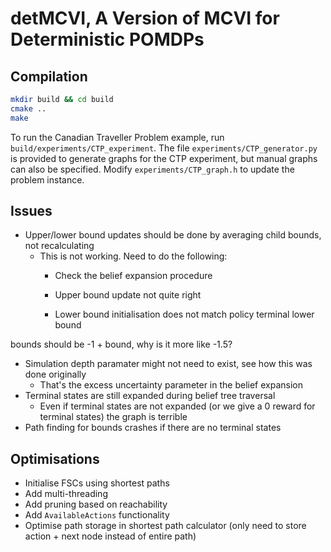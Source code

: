 # detMCVI, A Version of MCVI for Deterministic POMDPs

## Compilation
```sh
mkdir build && cd build
cmake ..
make
```

To run the Canadian Traveller Problem example, run `build/experiments/CTP_experiment`.
The file `experiments/CTP_generator.py` is provided to generate graphs for the CTP experiment, but manual graphs can also be specified.
Modify `experiments/CTP_graph.h` to update the problem instance.

## Issues
- Upper/lower bound updates should be done by averaging child bounds, not recalculating
	- This is not working. Need to do the following:
		- Check the belief expansion procedure

		- Upper bound update not quite right
		- Lower bound initialisation does not match policy terminal lower bound

bounds should be -1 + bound, why is it more like -1.5?

- Simulation depth paramater might not need to exist, see how this was done originally
	- That's the excess uncertainty parameter in the belief expansion
- Terminal states are still expanded during belief tree traversal
	- Even if terminal states are not expanded (or we give a 0 reward for terminal states) the graph is terrible
- Path finding for bounds crashes if there are no terminal states

## Optimisations
- Initialise FSCs using shortest paths
- Add multi-threading
- Add pruning based on reachability
- Add `AvailableActions` functionality
- Optimise path storage in shortest path calculator (only need to store action + next node instead of entire path)
